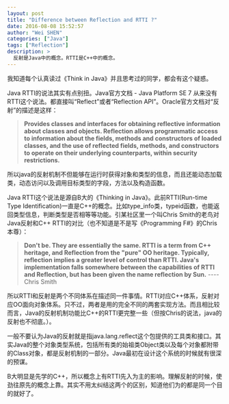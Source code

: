 ```yaml
---
layout: post
title: "Difference between Reflection and RTTI ?"
date: 2016-08-08 15:52:57
author: "Wei SHEN"
categories: ["Java"]
tags: ["Reflection"]
description: >
  反射是Java中的概念。RTTI是C++中的概念。
---
```


我知道每个认真读过《Think in Java》并且思考过的同学，都会有这个疑惑。

Java RTTI的说法其实有点别扭。Java官方文档 - Java Platform SE 7 从来没有RTTI这个说法。都直接叫“Reflect”或者“Reflection API”。Oracle官方文档对“反射”的描述是这样：
> **Provides classes and interfaces for obtaining reflective information about classes and objects. Reflection allows programmatic access to information about the fields, methods and constructors of loaded classes, and the use of reflected fields, methods, and constructors to operate on their underlying counterparts, within security restrictions.**

所以java的反射机制不但能够在运行时获得对象和类型的信息，而且还能动态加载类，动态访问以及调用目标类型的字段，方法以及构造函数。

Java RTTI这个说法是源自B大的《Thinking in Java》。此前RTTI(Run-time Type Identification)一直是C++的概念。比如type_info类，typeid函数，也能返回类型信息，判断类型是否相等等功能。引某社区里一个叫Chris Smith的老鸟对Java反射和C++ RTTI的对比（也不知道是不是写《Programming F#》的Chris本尊）：
> **Don't be. They are essentially the same. RTTI is a term from C++ heritage, and Reflection from the "pure" OO heritage. Typically, reflection implies a greater level of control than RTTI. Java's implementation falls somewhere between the capabilities of RTTI and Reflection, but has been given the name reflection by Sun.** ---- Chris Smith

所以RTTI和反射是两个不同体系在描述同一件事情。RTTI对应C++体系，反射对应OO面向对象体系。只不过，两者是用的完全不同的两套实现方法。而且相比较而言，Java的反射机制功能比C++的RTTI更完整一些（但按Chris的说法，java的反射也不彻底。）。

一般不要认为Java的反射就是指java.lang.reflect这个包提供的工具类和接口。其实Java的整个对象类型系统，包括所有类的始祖类Object类以及每个对象都附带的Class对象，都是反射机制的一部分。Java最初在设计这个系统的时候就有很深的预谋。

B大明显是先学的C++，所以概念上有RTTI先入为主的影响。理解反射的时候，使劲往原先的概念上靠。其实不用太纠结这两个的区别，知道他们为的都是同一个目的就好了。
